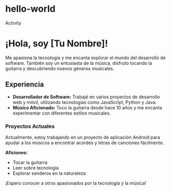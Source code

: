 # hello-world
Activity
# ¡Hola, soy [Tu Nombre]!

Me apasiona la tecnología y me encanta explorar el mundo del desarrollo de software. También soy un entusiasta de la música, disfruto tocando la guitarra y descubriendo nuevos géneros musicales.

## Experiencia

- **Desarrollador de Software:** Trabajé en varios proyectos de desarrollo web y móvil, utilizando tecnologías como JavaScript, Python y Java.
- **Músico Aficionado:** Toco la guitarra desde hace 10 años y me encanta experimentar con diferentes estilos musicales.

### Proyectos Actuales

Actualmente, estoy trabajando en un proyecto de aplicación Android para ayudar a los músicos a encontrar acordes y letras de canciones fácilmente.

**Aficiones:**
- Tocar la guitarra
- Leer sobre tecnología
- Explorar senderos en la naturaleza

¡Espero conocer a otros apasionados por la tecnología y la música!

